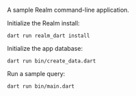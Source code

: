 A sample Realm command-line application.

Initialize the Realm install:
```
dart run realm_dart install
```

Initialize the app database:

```
dart run bin/create_data.dart
```

Run a sample query:
```
dart run bin/main.dart
```
